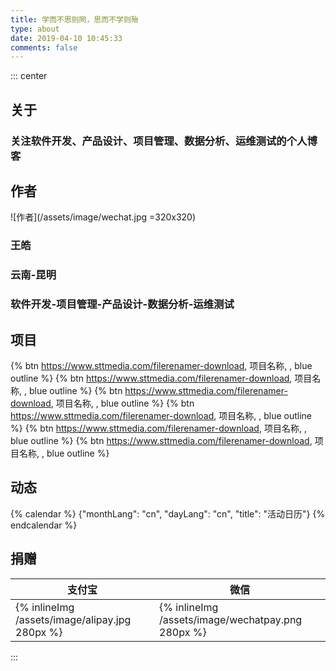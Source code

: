 ```yaml
---
title: 学而不思则罔，思而不学则殆
type: about
date: 2019-04-10 10:45:33
comments: false
---
```


::: center

## 关于

### 关注软件开发、产品设计、项目管理、数据分析、运维测试的个人博客

## 作者

![作者](/assets/image/wechat.jpg =320x320)

### 王皓

### 云南-昆明

### 软件开发-项目管理-产品设计-数据分析-运维测试

## 项目

{% btn https://www.sttmedia.com/filerenamer-download, 项目名称, , blue outline %}
{% btn https://www.sttmedia.com/filerenamer-download, 项目名称, , blue outline %}
{% btn https://www.sttmedia.com/filerenamer-download, 项目名称, , blue outline %}
{% btn https://www.sttmedia.com/filerenamer-download, 项目名称, , blue outline %}
{% btn https://www.sttmedia.com/filerenamer-download, 项目名称, , blue outline %}
{% btn https://www.sttmedia.com/filerenamer-download, 项目名称, , blue outline %}

## 动态

{% calendar %}
{"monthLang": "cn", "dayLang": "cn", "title": "活动日历"}
{% endcalendar %}

## 捐赠

| 支付宝 | 微信 |
| --- | --- |
| {% inlineImg /assets/image/alipay.jpg 280px %} | {% inlineImg /assets/image/wechatpay.png 280px %} |

:::

